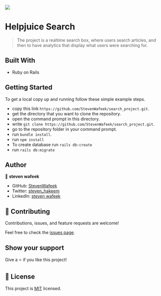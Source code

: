 ![](https://img.shields.io/badge/Microverse-blueviolet)

# Helpjuice Search

> The project is a realtime search box, where users search articles, and then to have analytics that display what users were searching for.

## Built With

- Ruby on Rails

## Getting Started

To get a local copy up and running follow these simple example steps.

- copy this link `https://github.com/StevenWafeek/search_project.git`.
- get the directory that you want to clone the repository.
- open the command prompt in this directory.
- write `git clone https://github.com/StevenWafeek/search_project.git`.
- go to the repository folder in your command prompt.
- run `bundle install`.
- run `npm install`
- To create database run `rails db:create`
- run `rails db:migrate`

## Author

👤 **steven wafeek**

- GitHub: [StevenWafeek](https://github.com/StevenWafeek)
- Twitter: [steven_hakeem](https://twitter.com/steven_hakeem)
- LinkedIn: [steven wafeek
  ](https://www.linkedin.com/in/steven-wafeek-b629341b6/)

## 🤝 Contributing

Contributions, issues, and feature requests are welcome!

Feel free to check the [issues page](../../issues/).

## Show your support

Give a ⭐️ if you like this project!

## 📝 License

This project is [MIT](./LICENSE) licensed.
